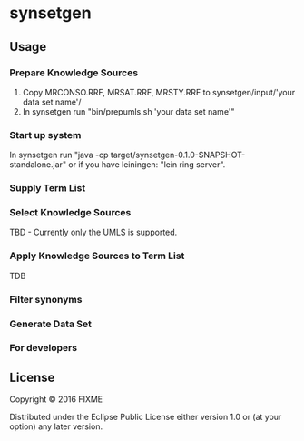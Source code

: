 # synsetgen



## Usage

### Prepare Knowledge Sources

1. Copy MRCONSO.RRF, MRSAT.RRF, MRSTY.RRF to synsetgen/input/'your data set name'/
2. In synsetgen run "bin/prepumls.sh 'your data set name'"

### Start up system

In synsetgen run "java -cp
target/synsetgen-0.1.0-SNAPSHOT-standalone.jar" or if you have
leiningen: "lein ring server".


### Supply Term List



### Select Knowledge Sources

TBD - Currently only the UMLS is supported.


### Apply Knowledge Sources to Term List

TDB


### Filter synonyms


### Generate Data Set



### For developers

  



## License

Copyright © 2016 FIXME

Distributed under the Eclipse Public License either version 1.0 or (at
your option) any later version.
